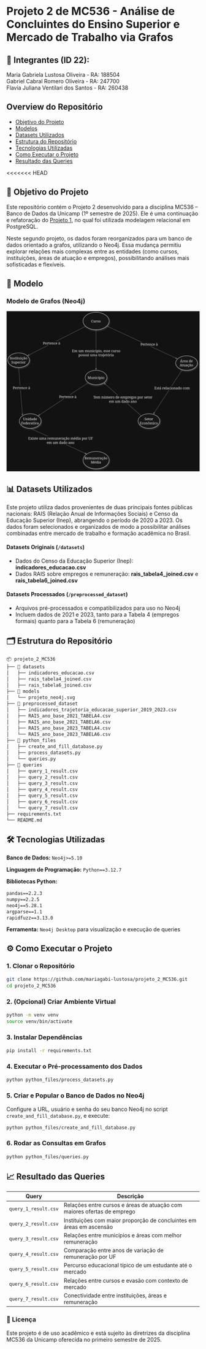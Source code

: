 # Projeto 2 de MC536 - Análise de Concluintes do Ensino Superior e Mercado de Trabalho via Grafos

## 👥 Integrantes (ID 22):  
Maria Gabriela Lustosa Oliveira - RA: 188504  
Gabriel Cabral Romero Oliveira - RA: 247700  
Flavia Juliana Ventilari dos Santos - RA: 260438     


## Overview do Repositório
- [Objetivo do Projeto](#objetivo-do-projeto)
- [Modelos](#modelos)
- [Datasets Utilizados](#datasets-utilizados)
- [Estrutura do Repositório](#estrutura-do-repositorio)
- [Tecnologias Utilizadas](#tecnologias-utilizadas)
- [Como Executar o Projeto](#como-executar-o-projeto)
- [Resultado das Queries](#resultado-das-queries)


<<<<<<< HEAD
## 🎯 Objetivo do Projeto

Este repositório contém o Projeto 2 desenvolvido para a disciplina MC536 – Banco de Dados da Unicamp (1º semestre de 2025). Ele é uma continuação e refatoração do [Projeto 1](https://github.com/mariagabi-lustosa/projeto_1_MC536/tree/main), no qual foi utilizada modelagem relacional em PostgreSQL.

Neste segundo projeto, os dados foram reorganizados para um banco de dados orientado a grafos, utilizando o Neo4j. Essa mudança permitiu explorar relações mais complexas entre as entidades (como cursos, instituições, áreas de atuação e empregos), possibilitando análises mais sofisticadas e flexíveis.


## 🧠 Modelo

### Modelo de Grafos (Neo4j)
![Modelo de Grafos](models/projeto_neo4j.svg)


## 📊 Datasets Utilizados

Este projeto utiliza dados provenientes de duas principais fontes públicas nacionais: RAIS (Relação Anual de Informações Sociais) e Censo da Educação Superior (Inep), abrangendo o período de 2020 a 2023. Os dados foram selecionados e organizados de modo a possibilitar análises combinadas entre mercado de trabalho e formação acadêmica no Brasil.

#### Datasets Originais (`/datasets`)
- Dados do Censo da Educação Superior (Inep): **indicadores_educacao.csv**
- Dados RAIS sobre empregos e remuneração: **rais_tabela4_joined.csv** e **rais_tabela6_joined.csv**

#### Datasets Processados (`/preprocessed_dataset`)
- Arquivos pré-processados e compatibilizados para uso no Neo4j
- Incluem dados de 2021 e 2023, tanto para a Tabela 4 (empregos formais) quanto para a Tabela 6 (remuneração)


## 🗂️ Estrutura do Repositório

```
📦 projeto_2_MC536
├── 📁 datasets
│   ├── indicadores_educacao.csv
│   ├── rais_tabela4_joined.csv
│   ├── rais_tabela6_joined.csv
├── 📁 models
│   └── projeto_neo4j.svg
├── 📁 preprocessed_dataset
│   ├── indicadores_trajetoria_educacao_superior_2019_2023.csv
│   ├── RAIS_ano_base_2021_TABELA4.csv
│   ├── RAIS_ano_base_2021_TABELA6.csv
│   ├── RAIS_ano_base_2023_TABELA4.csv
│   └── RAIS_ano_base_2023_TABELA6.csv
├── 📁 python_files
│   ├── create_and_fill_database.py
│   ├── process_datasets.py
│   └── queries.py
├── 📁 queries
│   ├── query_1_result.csv
│   ├── query_2_result.csv
│   ├── query_3_result.csv
│   ├── query_4_result.csv
│   ├── query_5_result.csv
│   ├── query_6_result.csv
│   └── query_7_result.csv
├── requirements.txt
└── README.md
```
 

## 🛠️ Tecnologias Utilizadas

**Banco de Dados:** `Neo4j>=5.10`

**Linguagem de Programação:** `Python==3.12.7`

**Bibliotecas Python:**
```
pandas==2.2.3
numpy==2.2.5
neo4j==5.28.1
argparse==1.1
rapidfuzz==3.13.0
```

**Ferramenta:** `Neo4j Desktop` para visualização e execução de queries


## ⚙️ Como Executar o Projeto

### 1. Clonar o Repositório
```bash
git clone https://github.com/mariagabi-lustosa/projeto_2_MC536.git
cd projeto_2_MC536
```

### 2. (Opcional) Criar Ambiente Virtual
```bash
python -m venv venv
source venv/bin/activate
```

### 3. Instalar Dependências
```bash
pip install -r requirements.txt
```

### 4. Executar o Pré-processamento dos Dados
```bash
python python_files/process_datasets.py
```

### 5. Criar e Popular o Banco de Dados no Neo4j
Configure a URL, usuário e senha do seu banco Neo4j no script `create_and_fill_database.py`, e execute:
```bash
python python_files/create_and_fill_database.py
```

### 6. Rodar as Consultas em Grafos
```bash
python python_files/queries.py
```


## 📈 Resultado das Queries

| Query | Descrição |
|-------|-----------|
| `query_1_result.csv` | Relações entre cursos e áreas de atuação com maiores ofertas de emprego |
| `query_2_result.csv` | Instituições com maior proporção de concluintes em áreas em ascensão |
| `query_3_result.csv` | Relações entre municípios e áreas com melhor remuneração |
| `query_4_result.csv` | Comparação entre anos de variação de remuneração por UF |
| `query_5_result.csv` | Percurso educacional típico de um estudante até o mercado |
| `query_6_result.csv` | Relações entre cursos e evasão com contexto de mercado |
| `query_7_result.csv` | Conectividade entre instituições, áreas e remuneração |


### 📄 Licença
Este projeto é de uso acadêmico e está sujeito às diretrizes da disciplina MC536 da Unicamp oferecida no primeiro semestre de 2025.
